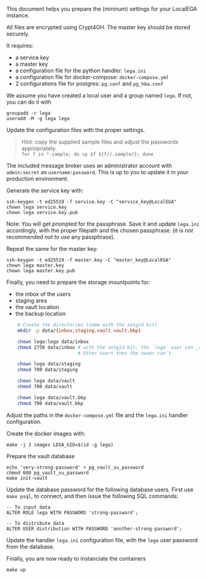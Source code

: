This document helps you prepare the (mininum) settings for your LocalEGA instance.

All files are encrypted using Crypt4GH.
The master key should be stored securely.

It requires:
* a service key
* a master key
* a configuration file for the python handler: `lega.ini`
* a configuration file for docker-compose: `docker-compose.yml`
* 2 configurations file for postgres: `pg.conf` and `pg_hba.conf`

We assume you have created a local user and a group named `lega`. If not, you can do it with

    groupadd -r lega
    useradd -M -g lega lega
	
Update the configuration files with the proper settings.
> Hint: copy the supplied sample files and adjust the passwords appropriately.  
> `for f in *.sample; do cp $f ${f//.sample/}; done`


The included message broker uses an administrator account with
`admin:secret` as `username:password`. This is up to you to update it
in your production environment.

Generate the service key with:

	ssh-keygen -t ed25519 -f service.key -C "service_key@LocalEGA"
	chown lega service.key
	chown lega service.key.pub

Note: You will get prompted for the passphrase. Save it and update
`lega.ini` accordingly, with the proper filepath and the chosen
passphrase. (it is _not_ recommended _not to use_ any passphrase).

Repeat the same for the master key:

	ssh-keygen -t ed25519 -f master.key -C "master_key@LocalEGA"
	chown lega master.key
	chown lega master.key.pub
	

Finally, you need to prepare the storage mountpoints for:
* the inbox of the users
* staging area
* the vault location
* the backup location

```bash
	# Create the directories (some with the setgid bit)
	mkdir -p data/{inbox,staging,vault,vault.bkp}

	chown lega:lega data/inbox
	chmod 2750 data/inbox # with the setgid bit, the `lega` user can _read_ the inbox files of each user.
	                      # Other users then the owner can't.

	chown lega data/staging
	chmod 700 data/staging

	chown lega data/vault
	chmod 700 data/vault

	chown lega data/vault.bkp
	chmod 700 data/vault.bkp
```
Adjust the paths in the `docker-compose.yml` file and the `lega.ini` handler configuration.

Create the docker images with:

	make -j 3 images LEGA_GID=$(id -g lega)

Prepare the vault database 

	echo 'very-strong-password' > pg_vault_su_password
	chmod 600 pg_vault_su_password
	make init-vault
	
Update the database password for the following database users. First
use `make psql`, to connect, and then issue the following SQL
commands:

	-- To input data
	ALTER ROLE lega WITH PASSWORD 'strong-password';

	-- To distribute data
	ALTER USER distribution WITH PASSWORD 'another-strong-password';

Update the handler `lega.ini` configuration file, with the `lega` user password from the database.

Finally, you are now ready to instanciate the containers

	make up
